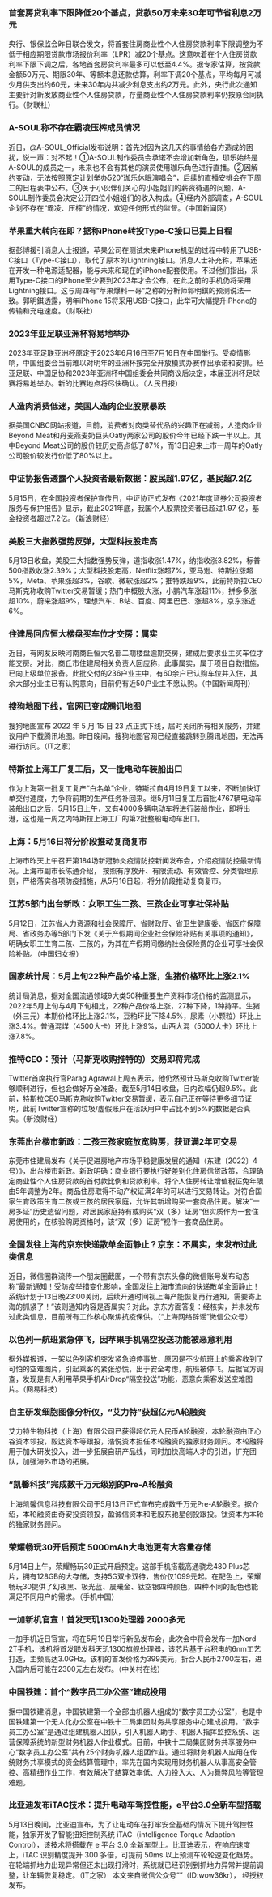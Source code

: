 ### 首套房贷利率下限降低20个基点，贷款50万未来30年可节省利息2万元
央行、银保监会昨日联合发文，将首套住房商业性个人住房贷款利率下限调整为不低于相应期限贷款市场报价利率（LPR）减20个基点。这意味着在个人住房贷款利率下限下调之后，各地首套房贷利率最多可以低至4.4%。据专家估算，按贷款金额50万元、期限30年、等额本息还款估算，利率下调20个基点，平均每月可减少月供支出约60元，未来30年内共减少利息支出约2万元。此外，央行此次通知主要针对新发放商业性个人住房贷款，存量商业性个人住房贷款利率仍按原合同执行。（财联社）
### A-SOUL称不存在霸凌压榨成员情况
近日，@A-SOUL_Official发布说明：首先对因为这几天的事情给各方造成的困扰，说一声：对不起！①A-SOUL制作委员会承诺不会增加新角色，珈乐始终是A-SOUL的成员之一，未来也不会有其他的演员使用珈乐角色进行直播。②因解约变动，无法按照原定计划举办520“珈乐休眠演唱会”，后续的直播安排会在下周二的日程表中公布。③关于小伙伴们关心的小姐姐们的薪资待遇的问题，A-SOUL制作委员会决定公开四位小姐姐们的收入构成。④经内外部调查，A-SOUL企划不存在“霸凌、压榨”的情况，欢迎任何形式的监督。（中国新闻网）
### 苹果重大转向在即？据称iPhone转投Type-C接口已提上日程
据彭博援引消息人士报道，苹果公司在测试未来iPhone机型的过程中转用了USB-C接口（Type-C接口），取代了原本的Lightning接口。消息人士补充称，苹果还在开发一种电源适配器，能与未来和现在的iPhone配套使用。不过他们指出，采用Type-C接口的iPhone至少要到2023年才会公布，在此之前的手机仍将采用Lightning接口。这与周四有“苹果爆料一哥”之称的分析师郭明錤的预测说法一致。郭明錤透露，明年iPhone 15将采用USB-C接口，此举可大幅提升iPhone的传输和充电速度。（财联社）
### 2023年亚足联亚洲杯将易地举办
2023年亚足联亚洲杯原定于2023年6月16日至7月16日在中国举行。受疫情影响，中国组委会当前难以对明年的亚洲杯按完全开放模式办赛作出承诺和安排。经亚足联、中国足协和2023年亚洲杯中国组委会共同商议后决定，本届亚洲杯足球赛将易地举办。新的比赛地点将尽快确认。（人民日报）
### 人造肉消费低迷，美国人造肉企业股票暴跌
据美国CNBC网站报道，目前，消费者对肉类替代品的兴趣正在减弱，人造肉企业Beyond Meat和丹麦燕麦奶巨头Oatly两家公司的股价今年已经下跌一半以上。其中Beyond Meat公司的股价较历史高点低了87%，而13日迎来上市一周年的Oatly公司股价较发行价低了80%以上。
### 中证协报告透露个人投资者最新数据：股民超1.97亿，基民超7.2亿
5月15日，在全国投资者保护宣传日，中证协正式发布《2021年度证券公司投资者服务与保护报告》显示，截止2021年底，我国个人股票投资者已超过1.97 亿，基金投资者超过7.2亿。（新浪财经）
### 美股三大指数强势反弹，大型科技股走高
5月13日收盘，美股三大指数强势反弹，道指收涨1.47%，纳指收涨3.82%，标普500指数收涨2.39%；大型科技股走高，Netflix涨超7%，亚马逊、特斯拉涨超5%，Meta、苹果涨超3%，谷歌、微软涨超2%；推特跌超9%，此前特斯拉CEO马斯克称收购Twitter交易暂缓；热门中概股大涨，小鹏汽车涨超11%，拼多多涨超10%，蔚来涨超9%，理想汽车、B站、百度、阿里巴巴、涨超8%，京东涨近6%。
### 住建局回应恒大楼盘买车位才交房：属实
近日，有网友反映河南商丘恒大名都二期楼盘逾期交房，建成后要求业主买车位才能交房。对此，商丘市住建局相关负责人回应称，此事属实，属于项目自救措施，已向上级单位报备。此批交付的236户业主中，有60余户已认购车位并入住，其余大部分业主已有认购意向，目前仍有近50户业主不愿认购。（中国新闻周刊）
### 搜狗地图下线，官网已变成腾讯地图
搜狗地图宣布 2022 年 5 月 15 日 23 点正式下线，届时关闭所有相关服务，并建议用户下载腾讯地图。昨日晚间，搜狗地图官网已经直接跳转到腾讯地图，无法再进行访问。（IT之家）
### 特斯拉上海工厂复工后，又一批电动车装船出口
作为上海第一批复工复产“白名单”企业，特斯拉自4月19日复工以来，不断加快订单交付速度，力争将前期的生产任务补回来。继5月11日复工后首批4767辆电动车装船出口之后，5月15日上午，又有4000多辆电动车将进行装船作业，即将出港，这也是一周之内特斯拉上海工厂的第2批整船电动车出口。
### 上海：5月16日将分阶段推动复商复市
上海市昨天上午召开第184场新冠肺炎疫情防控新闻发布会，介绍疫情防控最新情况。上海市副市长陈通介绍， 按照有序放开、有限流动、有效管控、分类管理原则，严格落实各项防疫措施，从5月16日起，将分阶段推动复商复市。
### 江苏5部门出台新政：女职工生二孩、三孩企业可享社保补贴
5月12日，江苏省人力资源和社会保障厅、省财政厅、省卫生健康委、省医疗保障局、省政务办等5部门下发《关于产假期间企业社会保险补贴有关事项的通知》，明确女职工生育二孩、三孩的，为其在产假期间缴纳社会保险费的企业可享社会保险补贴。（中国妇女报）
### 国家统计局：5月上旬22种产品价格上涨，生猪价格环比上涨2.1%
统计局消息，据对全国流通领域9大类50种重要生产资料市场价格的监测显示，2022年5月上旬与4月下旬相比，22种产品价格上涨，27种下降，1种持平。生猪（外三元）本期价格环比上涨2.1%，豆粕环比下降4.5%，尿素（小颗粒）环比上涨3.4%。普通混煤（4500大卡）环比上涨9%，山西大混（5000大卡）环比上涨7.8%。
### 推特CEO：预计（马斯克收购推特的）交易即将完成
Twitter首席执行官Parag Agrawal上周五表示，他仍然预计马斯克收购Twitter能够顺利进行，但也会做好万全准备。截至5月14日收盘，日内跌幅仍超9.5%。此前，特斯拉CEO马斯克称收购Twitter交易暂缓，表示自己正在等待更多细节证明，此前Twitter宣称的垃圾/虚假账户在活跃用户中占比不到5%的数据是否真实。（新浪财经）
### 东莞出台楼市新政：二孩三孩家庭放宽购房，获证满2年可交易
东莞市住建局发布《关于促进房地产市场平稳健康发展的通知（东建〔2022〕4号）》，出台楼市新政。新政明确：商业银行要执行好差别化住房信贷政策，合理确定商业性个人住房贷款的首付款比例和贷款利率。将个人住房转让增值税征免年限由5年调整为2年。商品住房取得不动产权证满2年的可以进行交易转让。对符合国家生育政策生育二孩或三孩的居民家庭，允许其新增购买一套商品住房。解决“一房多证”历史遗留问题，对居民家庭持有或购买“双（多）证房”但实质作为一套住房使用的，在核验购房资格时，该“双（多）证房”视作一套商品住房。
### 全国发往上海的京东快递散单全面静止？京东：不属实，未发布过此类信息
近日，微信圈群流传一个朋友圈截图，一个带有京东头像的微信账号发布动态称“最新通知！受防疫举措变化影响，全国发往上海市流向的快递散单全面静止！系统计划于13日晚23:00关闭，后续开通时间视上海产能恢复再行通知，需要寄上海的抓紧了！”该则通知内容是否属实？对此，京东方面答复：经核实，并未发布过此类信息，目前所有工作核心聚焦抗疫保供。（“上海网络辟谣”微信公众号）
### 以色列一航班紧急停飞，因苹果手机隔空投送功能被恶意利用
据外媒报道，一架以色列客机突发紧急迫停事故，原因是不少航班上的乘客收到了可怕的空难图片，引起乘客的紧张恐慌，出于安全考虑，航班被停飞。后据官方调查，发现是有人利用苹果手机AirDrop“隔空投送”功能，恶意向乘客发送空难图片。（网易科技）
### 自主研发细胞图像分析仪，“艾力特”获超亿元A轮融资
艾力特生物科技（上海）有限公司已获得超亿元人民币A轮融资，本轮融资由正心谷资本领投，毅达资本等跟投，浩悦资本担任本轮融资的独家财务顾问。本轮融将用于加大研发投入，进一步拓展自研产品线，同时加快高端人才的引进，扩充团队，加强海外市场的拓展。
### “凯馨科技”完成数千万元级别的Pre-A轮融资
上海凯馨信息科技有限公司于5月13日正式宣布完成数千万元Pre-A轮融资。据介绍，本轮融资由奇安投资领投，盈诚信资本和老股东驰星创投跟投。钛资本为本轮的独家财务顾问。
### 荣耀畅玩30开启预定 5000mAh大电池更有大容量存储
5月14日上午，荣耀畅玩30正式开启预定。这部手机搭载高通骁龙480 Plus芯片，拥有128GB的大存储，支持5G双卡双待，售价仅1099元起。在配色上，荣耀畅玩30提供了幻夜黑、极光蓝、晨曦金、钛空银四种颜色，四种不同的配色也能满足不同用户的需求。（手机中国）
### 一加新机官宣！首发天玑1300处理器 2000多元
一加手机近日官宣，将在5月19日举行新品发布会，此次会中将会发布一加Nord 2T手机，该机将首发联发科天玑1300旗舰处理器，该芯片基于台积电的6nm工艺打造，主频高达3.0GHz。该机的首发价格为399美元，折合人民币2700左右，进入国内后可能在2300元左右发布。（中关村在线）
### 中国铁建：首个“数字员工办公室”建成投用
据中国铁建消息，中国铁建第一个全部由机器人组成的“数字员工办公室”，也是中国铁建第一个无人化办公室在中铁十二局集团财务共享服务中心建成投用。“数字员工办公室”是通过组建机器人团队，引入机器人助手、机器人指挥监控系统、运营保障系统的新型财务机器人作业模式。目前，中铁十二局集团财务共享服务中心“数字员工办公室”共有25个财务机器人组团作业。通过将财务机器人应用在传统财务共享模式的资金结算管理中，率先在国内实现用财务机器人从事高安全管控、高精细作业工作，有效解决了结算效率低、人力投入大、人为舞弊风险等管理难题。
### 比亚迪发布iTAC技术：提升电动车驾控性能，e平台3.0全新车型搭载
5月13日晚间，比亚迪宣布，为了让电动车在打牢安全基础的情况下提升驾控性能，独家开发了智能扭矩控制系统 iTAC（intelligence Torque Adaption Control），该技术将搭载在 e 平台 3.0 全新车型上。比亚迪表示，在响应速度上，iTAC 识别精度提升 300 多倍，可提前 50ms 以上预测车轮轮速变化趋势。在轮端抓地力出现异常但还未出现打滑时，系统就已经识别到抓地力异常并提前调整，让车辆恢复稳定。（IT之家）
本文来自微信公众号“”（ID:wow36kr）， 经授权发布。
